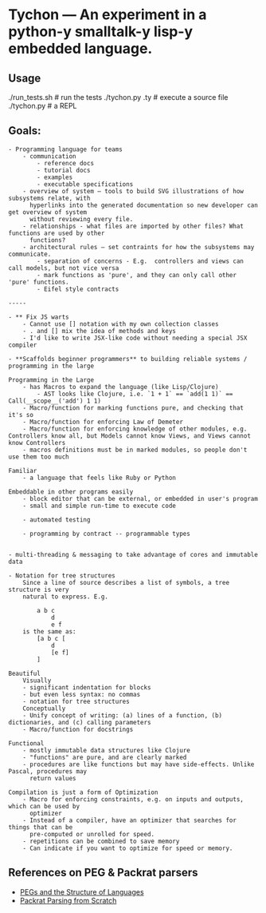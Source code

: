 # Tychon — An experiment in a python-y smalltalk-y lisp-y embedded language.

Usage
-----
  ./run_tests.sh                        # run the tests
  ./tychon.py <sourcefile>.ty           # execute a source file
  ./tychon.py                           # a REPL


Goals:
------

    - Programming language for teams
        - communication
            - reference docs
            - tutorial docs
            - examples
            - executable specifications
        - overview of system — tools to build SVG illustrations of how subsystems relate, with
          hyperlinks into the generated documentation so new developer can get overview of system
          without reviewing every file.
        - relationships - what files are imported by other files? What functions are used by other
          functions?
        - architectural rules — set contraints for how the subsystems may communicate.
            - separation of concerns - E.g.  controllers and views can call models, but not vice versa
            - mark functions as 'pure', and they can only call other 'pure' functions.
            - Eifel style contracts

    -----

    - ** Fix JS warts
        - Cannot use [] notation with my own collection classes
        - . and [] mix the idea of methods and keys
        - I'd like to write JSX-like code without needing a special JSX compiler

    - **Scaffolds beginner programmers** to building reliable systems / programming in the large

    Programming in the Large
        - has Macros to expand the language (like Lisp/Clojure)
            - AST looks like Clojure, i.e. `1 + 1` == `add(1 1)` == Call(__scope__('add') 1 1)
        - Macro/function for marking functions pure, and checking that it's so
        - Macro/function for enforcing Law of Demeter
        - Macro/function for enforcing knowledge of other modules, e.g. Controllers know all, but Models cannot know Views, and Views cannot know Controllers
        - macros definitions must be in marked modules, so people don't use them too much

    Familiar
        - a language that feels like Ruby or Python

    Embeddable in other programs easily
        - block editor that can be external, or embedded in user's program
        - small and simple run-time to execute code

        - automated testing

        - programming by contract -- programmable types


    - multi-threading & messaging to take advantage of cores and immutable data

    - Notation for tree structures
        Since a line of source describes a list of symbols, a tree structure is very
        natural to express. E.g.

            a b c
                d
                e f
        is the same as:
            [a b c [
                d
                [e f]
            ]

    Beautiful
        Visually
        - significant indentation for blocks
        - but even less syntax: no commas
        - notation for tree structures
        Conceptually
        - Unify concept of writing: (a) lines of a function, (b) dictionaries, and (c) calling parameters
        - Macro/function for docstrings

    Functional
        - mostly immutable data structures like Clojure
        - "functions" are pure, and are clearly marked
        - procedures are like functions but may have side-effects. Unlike Pascal, procedures may
          return values

    Compilation is just a form of Optimization
        - Macro for enforcing constraints, e.g. on inputs and outputs, which can be used by
          optimizer
        - Instead of a compiler, have an optimizer that searches for things that can be
          pre-computed or unrolled for speed.
        - repetitions can be combined to save memory
        - Can indicate if you want to optimize for speed or memory.


References on PEG & Packrat parsers
--------------------------------
- [ PEGs and the Structure of Languages ]( https://blog.bruce-hill.com/pegs-and-the-structure-of-languages )
- [ Packrat Parsing from Scratch ]( https://blog.bruce-hill.com/packrat-parsing-from-scratch )
